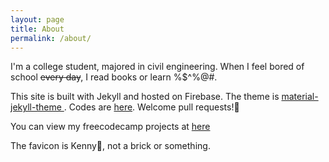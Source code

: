 ```yaml
---
layout: page
title: About
permalink: /about/
---
```

I'm a college student, majored in civil engineering.
When I feel bored of school ~~every day~~, I read books or learn %$^%@#.

This site is built with Jekyll and hosted on Firebase. The theme is [material-jekyll-theme
](https://github.com/alexcarpenter/material-jekyll-theme). Codes are [here](https://github.com/xxyzz/myblog). Welcome pull requests!🙂

You can view my freecodecamp projects at [here](https://xxyzz.github.io)

The favicon is Kenny🌚, not a brick or something.
